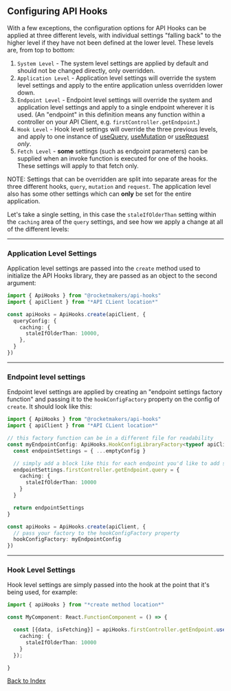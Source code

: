 ## Configuring API Hooks

With a few exceptions, the configuration options for API Hooks can be applied at three different levels, with individual settings "falling back" to the higher level if they have not been defined at the lower level. These levels are, from top to bottom:

1. `System Level` - The system level settings are applied by default and should not be changed directly, only overridden.
2. `Application Level` - Application level settings will override the system level settings and apply to the entire application unless overridden lower down.
3. `Endpoint Level` - Endpoint level settings will override the system and application level settings and apply to a single endpoint wherever it is used. (An "endpoint" in this definition means any function within a controller on your API Client, e.g. `firstController.getEndpoint`.)
4. `Hook Level` - Hook level settings will override the three previous levels, and apply to one instance of [useQuery](hooks.md#usequery), [useMutation](hooks.md#usemutation) or [useRequest](hooks.md#userequest) _only_.
5. `Fetch Level` - **some** settings (such as endpoint parameters) can be supplied when an invoke function is executed for one of the hooks. These settings will apply to that fetch only.

NOTE: Settings that can be overridden are split into separate areas for the three different hooks, `query`, `mutation` and `request`. The application level also has some other settings which can **only** be set for the entire application.

Let's take a single setting, in this case the `staleIfOlderThan` setting within the `caching` area of the `query` settings, and see how we apply a change at all of the different levels:

---

### Application Level Settings

Application level settings are passed into the `create` method used to initialize the API Hooks library, they are passed as an object to the second argument:

```TypeScript
import { ApiHooks } from "@rocketmakers/api-hooks"
import { apiClient } from "*API CLient location*"

const apiHooks = ApiHooks.create(apiClient, {
  queryConfig: {
    caching: {
      staleIfOlderThan: 10000,
    },
  }
})
```

---

### Endpoint level settings

Endpoint level settings are applied by creating an "endpoint settings factory function" and passing it to the `hookConfigFactory` property on the config of `create`. It should look like this:

```TypeScript
import { ApiHooks } from "@rocketmakers/api-hooks"
import { apiClient } from "*API CLient location*"

// this factory function can be in a different file for readability
const myEndpointConfig: ApiHooks.HookConfigLibraryFactory<typeof apiClient> = (emptyConfig) => {
  const endpointSettings = { ...emptyConfig }

  // simply add a block like this for each endpoint you'd like to add settings to
  endpointSettings.firstController.getEndpoint.query = {
    caching: {
      staleIfOlderThan: 10000
    }
  }

  return endpointSettings
}

const apiHooks = ApiHooks.create(apiClient, {
  // pass your factory to the hookConfigFactory property
  hookConfigFactory: myEndpointConfig
})
```

---

### Hook Level Settings

Hook level settings are simply passed into the hook at the point that it's being used, for example:

```TypeScript
import { apiHooks } from "*create method location*"

const MyComponent: React.FunctionComponent = () => {

  const [{data, isFetching}] = apiHooks.firstController.getEndpoint.useQuery({
    caching: {
      staleIfOlderThan: 10000
    }
  });

}
```

[Back to Index](../README.md)